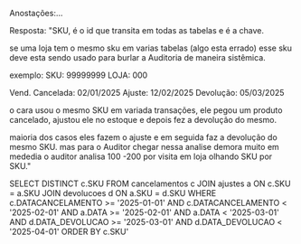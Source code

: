 Anostações:...

Resposta:
"SKU, é o id que transita em todas as tabelas e é a chave.

se uma loja tem o mesmo sku em varias tabelas (algo esta errado) esse sku deve esta sendo usado para burlar a Auditoria de maneira sistêmica. 

exemplo:
SKU: 99999999
LOJA: 000

Vend. Cancelada: 02/01/2025
Ajuste: 12/02/2025
Devolução: 05/03/2025

o cara usou o mesmo SKU em variada transações, ele pegou um produto cancelado, ajustou ele no estoque e depois fez a devolução do mesmo.

maioria dos casos eles fazem o ajuste e em seguida faz a devolução do mesmo SKU.
mas para o Auditor chegar nessa analise demora muito em mededia o auditor analisa 100 -200 por visita em loja olhando SKU por SKU."

SELECT DISTINCT c.SKU
FROM cancelamentos c
JOIN ajustes a ON c.SKU = a.SKU
JOIN devolucoes d ON a.SKU = d.SKU
WHERE c.DATACANCELAMENTO >= '2025-01-01' AND c.DATACANCELAMENTO < '2025-02-01'
        AND a.DATA >= '2025-02-01' AND a.DATA < '2025-03-01'
        AND d.DATA_DEVOLUCAO >= '2025-03-01' AND d.DATA_DEVOLUCAO < '2025-04-01'
      ORDER BY c.SKU'